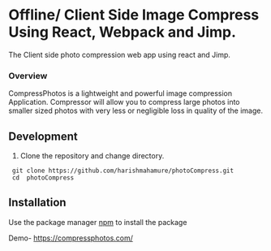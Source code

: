 # Offline/ Client Side Image Compress Using React, Webpack and Jimp. 
The Client side photo compression web app using react and Jimp.


### Overview

CompressPhotos is a lightweight and powerful image compression Application. Compressor will allow you to compress large photos into smaller sized photos with very less or negligible loss in quality of the image.


## Development

1. Clone the repository and change directory.
```
 git clone https://github.com/harishmahamure/photoCompress.git 
 cd  photoCompress 
 ```

## Installation

Use the package manager [npm](https://www.npmjs.com/get-npm) to install the package

Demo- https://compressphotos.com/
